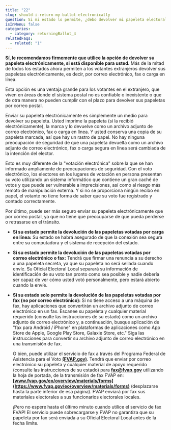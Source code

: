 ```yaml
---
title: "22"
slug: should-i-return-my-ballot-electronically
question: Si mi estado lo permite, ¿debo devolver mi papeleta electoral electrónicamente?
isInMenu: false
categories:
  - category: returningBallot_4
relatedFaqs:
  - related: "1"
---
```

**Sí, le recomendamos firmemente que utilice la opción de devolver su papeleta electrónicamente, si está disponible para usted.** Más de la mitad de todos los estados ahora permiten a los votantes extranjeros devolver sus papeletas electrónicamente, es decir, por correo electrónico, fax o carga en línea.

Esta opción es una ventaja grande para los votantes en el extranjero, que viven en áreas donde el sistema postal no es confiable o inexistente o que de otra manera no pueden cumplir con el plazo para devolver sus papeletas por correo postal.

Enviar su papeleta electrónicamente es simplemente un medio para devolver su papeleta. Usted imprime la papeleta (si la recibió electrónicamente), la marca y lo devuelve como un archivo adjunto de correo electrónico, fax o carga en línea. Y usted conserva una copia de su papeleta marcada, así que hay un rastro de papel. No hay ninguna preocupación de seguridad de que una papeleta devuelta como un archivo adjunto de correo electrónico, fax o carga segura en línea será cambiada de la intención del elector.

Esto es muy diferente de la "votación electrónica" sobre la que se han informado ampliamente de preocupaciones de seguridad. Con el voto electrónico, los electores en los lugares de votación en persona presentan su voto utilizando un sistema informático que contiene un gran caché de votos y que puede ser vulnerable a imprecisiones, así como al riesgo más remoto de manipulación externa. Y si no se proporciona ningún recibo en papel, el votante no tiene forma de saber que su voto fue registrado y contado correctamente.

Por último, puede ser más seguro enviar su papeleta electrónicamente que por correo postal, ya que no tiene que preocuparse de que pueda perderse o retrasarse en el tránsito.

* **Si su estado permite la devolución de las papeletas votadas por carga en línea:** Su estado se habrá asegurado de que la conexión sea segura entre su computadora y el sistema de recepción del estado.


* **Si su estado permite la devolución de las papeletas votadas por correo electrónico o fax:** Tendrá que firmar una renuncia a su derecho a una papeleta secreta, ya que su papeleta no será sellada cuando envíe. Su Oficial Electoral Local separará su información de identificación de su voto tan pronto como sea posible y nadie debería ser capaz de ver cómo usted votó personalmente, pero estará abierto cuando la envíe.


* **Si su estado solo permite la devolución de las papeletas votadas por fax (no por correo electrónico):** Si no tiene acceso a una máquina de fax, hay aplicaciones que convertirán un archivo adjunto de correo electrónico en un fax. Escanee su papeleta y cualquier material requerido (consulte las instrucciones de su estado) como un archivo adjunto de correo electrónico y, a continuación, busque aplicación de "fax para Android / iPhone" en plataformas de aplicaciones como App Store de Apple, Google Play Store, Galaxie Store, etc." Siga las instrucciones para convertir su archivo adjunto de correo electrónico en una transmisión de fax.

  O bien, puede utilizar el servicio de fax a través del Programa Federal de Asistencia para el Voto [**(FVAP.gov)**](https://www.fvap.gov). Tendrá que enviar por correo electrónico su papeleta y cualquier material de apoyo requerido (consulte las instrucciones de su estado) para **fax@fvap.gov** utilizando la hoja de portada, de la transmisión de fax FVAP en: **[www.fvap.gov/eo/overview/materials/forms](https://www.fvap.gov/eo/overview/materials/forms)** (desplazarse hasta la parte inferior de esa página). FVAP enviará por fax sus materiales electorales a sus funcionarios electorales locales.

  ¡Pero no espere hasta el último minuto cuando utilice el servicio de fax FVAP! El servicio puede sobrecargarse y FVAP no garantiza que su papeleta por fax será enviada a su Oficial Electoral Local antes de la fecha límite.